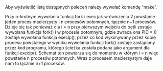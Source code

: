 Aby wyświetlić listę dostępnych poleceń należy wywołać komendę "make".

Przy n-krotnym wywołaniu funkcji fork i exec jak w ćwiczeniu 2
powstanie jeden proces macierzysty i n-procesów potomnych, łącznie
n+1 procesów. Dzieje się tak ponieważ dla i = n przy pierwszym wejściu do pętli zostaje wywołana funkcja fork() i w procesie potomnym, gdzie zwraca ona PID = 0 zostaje wywołana funkcja execlp(), przez co kod wykonywany przez kopię procesu powstałego w wyniku wywołania funkcji fork() zostaje zastąpiony przez kod programu, którego ścieżka została podana jako argument dla funkcji execlp(). Schemat ten powtarza się do momentu w którym i = n więc powstanie n procesów potomnych. Wraz z procesem macierzystym daje nam to łącznie n+1 procesów.
